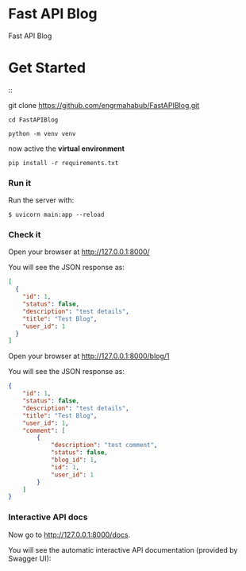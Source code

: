 # Fast API Blog
Fast API Blog

Get Started
============
::

  git clone https://github.com/engrmahabub/FastAPIBlog.git

```cd FastAPIBlog```

```python -m venv venv```

now active the **virtual environment**
  
`pip install -r requirements.txt`
  
### Run it

Run the server with:

<div class="termy">

```console
$ uvicorn main:app --reload
```
</div>

### Check it

Open your browser at http://127.0.0.1:8000/

You will see the JSON response as:

```JSON
[
  {
    "id": 1,
    "status": false,
    "description": "test details",
    "title": "Test Blog",
    "user_id": 1
  }
]
```
 
Open your browser at http://127.0.0.1:8000/blog/1

You will see the JSON response as:

```JSON
{
    "id": 1,
    "status": false,
    "description": "test details",
    "title": "Test Blog",
    "user_id": 1,
    "comment": [
        {
            "description": "test comment",
            "status": false,
            "blog_id": 1,
            "id": 1,
            "user_id": 1
        }
    ]
}
```
 
### Interactive API docs
Now go to http://127.0.0.1:8000/docs.

You will see the automatic interactive API documentation (provided by Swagger UI):